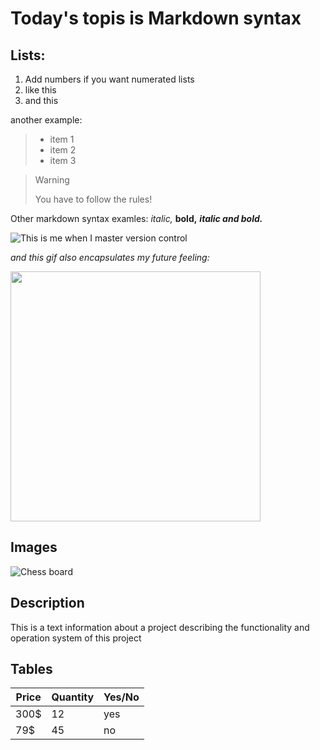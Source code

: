 # Today's topis is Markdown syntax

## Lists:

1. Add numbers if you want numerated lists
2. like this
3. and this

another example: 

> *  item 1
> *  item 2
> *  item 3

>> [!WARNING]       
> You have to follow the rules!

Other markdown syntax examles:
*italic,*
**bold,**
***italic and bold.***

![This is me when I master version control](https://media1.tenor.com/m/lqSrf9IScBMAAAAd/wanna-thank-me-thank-me.gif)

_and this gif also encapsulates my future feeling:_

<img src=https://media3.giphy.com/media/v1.Y2lkPTc5MGI3NjExd3prZDMyajZzeTU3azVucnF4aXlsd3VqazY2bDl6djJlczdxOWE4bCZlcD12MV9pbnRlcm5hbF9naWZfYnlfaWQmY3Q9Zw/ADmPjlfvmWBz2/200.webp
width= 400>

## Images
![Chess board](chess.png)


## Description
This is a text information about a project describing the functionality and operation system of this project

## Tables

| Price | Quantity | Yes/No |
|-------|----------|--------|
| 300$  | 12       | yes    |
| 79$   | 45       | no     |
